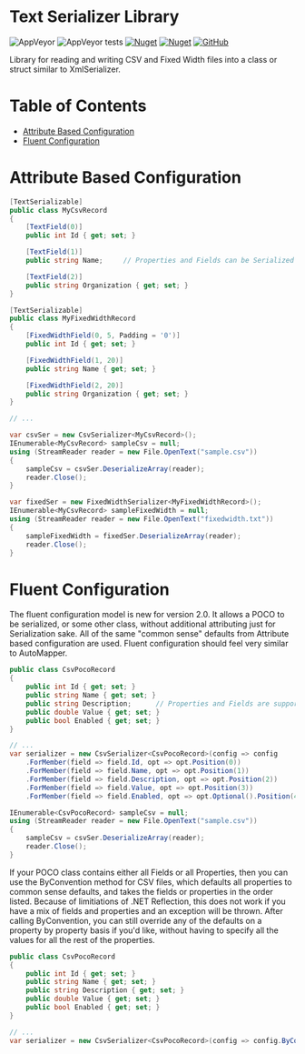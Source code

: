 # Text Serializer Library
![AppVeyor](https://img.shields.io/appveyor/ci/NickSchweitzer/TextSerializer.svg?logo=appveyor&style=for-the-badge)
![AppVeyor tests](https://img.shields.io/appveyor/tests/NickSchweitzer/TextSerializer.svg?logo=appveyor&style=for-the-badge)
[![Nuget](https://img.shields.io/nuget/v/TheCodingMonkey.Serialization.svg?logo=nuget&style=for-the-badge)](https://www.nuget.org/packages/TheCodingMonkey.Serialization/)
[![Nuget](https://img.shields.io/nuget/dt/TheCodingMonkey.Serialization.svg?logo=nuget&style=for-the-badge)](https://www.nuget.org/packages/TheCodingMonkey.Serialization/)
[![GitHub](https://img.shields.io/github/license/NickSchweitzer/TextSerializer.svg?logo=github&style=for-the-badge)](https://github.com/NickSchweitzer/TextSerializer/blob/master/LICENSE.txt)

Library for reading and writing CSV and Fixed Width files into a class or struct similar to XmlSerializer.

# Table of Contents
* [Attribute Based Configuration](#attribute-based-configuration)
* [Fluent Configuration](#fluent-configuration)

# Attribute Based Configuration

```csharp
[TextSerializable]
public class MyCsvRecord
{
    [TextField(0)]
    public int Id { get; set; }

    [TextField(1)]
    public string Name;     // Properties and Fields can be Serialized

    [TextField(2)]
    public string Organization { get; set; }
}

[TextSerializable]
public class MyFixedWidthRecord
{
    [FixedWidthField(0, 5, Padding = '0')]
    public int Id { get; set; }

    [FixedWidthField(1, 20)]
    public string Name { get; set; }

    [FixedWidthField(2, 20)]
    public string Organization { get; set; }
}

// ...

var csvSer = new CsvSerializer<MyCsvRecord>();
IEnumerable<MyCsvRecord> sampleCsv = null;
using (StreamReader reader = new File.OpenText("sample.csv"))
{
    sampleCsv = csvSer.DeserializeArray(reader);
    reader.Close();
}

var fixedSer = new FixedWidthSerializer<MyFixedWidthRecord>();
IEnumerable<MyCsvRecord> sampleFixedWidth = null;
using (StreamReader reader = new File.OpenText("fixedwidth.txt"))
{
    sampleFixedWidth = fixedSer.DeserializeArray(reader);
    reader.Close();
}
```

# Fluent Configuration

The fluent configuration model is new for version 2.0. It allows a POCO to be serialized, or some other class, without additional attributing just for Serialization sake. 
All of the same "common sense" defaults from Attribute based configuration are used. Fluent configuration should feel very similar to AutoMapper.

```csharp
public class CsvPocoRecord
{
    public int Id { get; set; }
    public string Name { get; set; }
    public string Description;      // Properties and Fields are supported
    public double Value { get; set; }
    public bool Enabled { get; set; }
}

// ...
var serializer = new CsvSerializer<CsvPocoRecord>(config => config
    .ForMember(field => field.Id, opt => opt.Position(0))
    .ForMember(field => field.Name, opt => opt.Position(1))
    .ForMember(field => field.Description, opt => opt.Position(2))
    .ForMember(field => field.Value, opt => opt.Position(3))
    .ForMember(field => field.Enabled, opt => opt.Optional().Position(4)));

IEnumerable<CsvPocoRecord> sampleCsv = null;
using (StreamReader reader = new File.OpenText("sample.csv"))
{
    sampleCsv = csvSer.DeserializeArray(reader);
    reader.Close();
}
```

If your POCO class contains either all Fields or all Properties, then you can use the ByConvention method for CSV files, which defaults all properties to common sense defaults, and takes the fields or properties in the order listed.
Because of limitiations of .NET Reflection, this does not work if you have a mix of fields and properties and an exception will be thrown.
After calling ByConvention, you can still override any of the defaults on a property by property basis if you'd like, without having to specify all the values for all the rest of the properties.

```csharp
public class CsvPocoRecord
{
    public int Id { get; set; }
    public string Name { get; set; }
    public string Description { get; set; }
    public double Value { get; set; }
    public bool Enabled { get; set; }
}

// ...
var serializer = new CsvSerializer<CsvPocoRecord>(config => config.ByConvention());

```